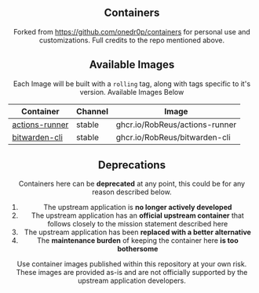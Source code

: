 <!---
NOTE: AUTO-GENERATED FILE
to edit this file, instead edit its template at: ./github/scripts/templates/README.md.j2
-->
<div align="center">


## Containers

Forked from https://github.com/onedr0p/containers for personal use and customizations.
Full credits to the repo mentioned above.

## Available Images

Each Image will be built with a `rolling` tag, along with tags specific to it's version. Available Images Below

Container | Channel | Image
--- | --- | ---
[actions-runner](https://github.com/RobReus/containers/pkgs/container/actions-runner) | stable | ghcr.io/RobReus/actions-runner
[bitwarden-cli](https://github.com/RobReus/containers/pkgs/container/bitwarden-cli) | stable | ghcr.io/RobReus/bitwarden-cli


## Deprecations

Containers here can be **deprecated** at any point, this could be for any reason described below.

1. The upstream application is **no longer actively developed**
2. The upstream application has an **official upstream container** that follows closely to the mission statement described here
3. The upstream application has been **replaced with a better alternative**
4. The **maintenance burden** of keeping the container here **is too bothersome**

Use container images published within this repository at your own risk. These images are provided as-is and are not officially supported by the upstream application developers.